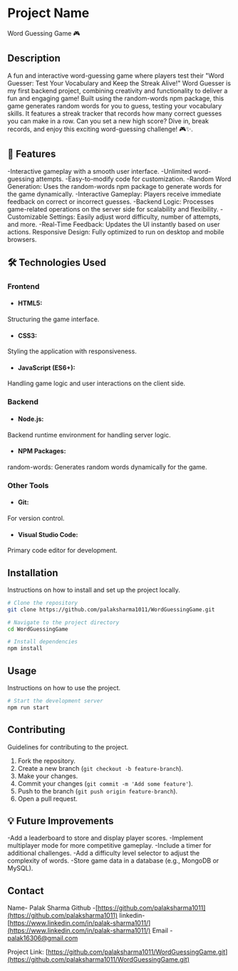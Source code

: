 # Project Name
Word Guessing Game 🎮

## Description
A fun and interactive word-guessing game where players test their "Word Guesser: Test Your Vocabulary and Keep the Streak Alive!"
Word Guesser is my first backend project, combining creativity and functionality to deliver a fun and engaging game! Built using the random-words npm package, this game generates random words for you to guess, testing your vocabulary skills. It features a streak tracker that records how many correct guesses you can make in a row. Can you set a new high score? Dive in, break records, and enjoy this exciting word-guessing challenge! 🎮✨.

## 🚀 Features
-Interactive gameplay with a smooth user interface.
-Unlimited word-guessing attempts.
-Easy-to-modify code for customization.
-Random Word Generation: Uses the random-words npm package to generate words for the game dynamically.
-Interactive Gameplay: Players receive immediate feedback on correct or incorrect guesses.
-Backend Logic: Processes game-related operations on the server side for scalability and flexibility.
-Customizable Settings: Easily adjust word difficulty, number of attempts, and more.
-Real-Time Feedback: Updates the UI instantly based on user actions.
Responsive Design: Fully optimized to run on desktop and mobile browsers.

## 🛠️ Technologies Used
### Frontend
- #### HTML5: 
Structuring the game interface.
- #### CSS3: 
Styling the application with responsiveness.
- #### JavaScript (ES6+): 
Handling game logic and user interactions on the client side.
### Backend
- #### Node.js: 
Backend runtime environment for handling server logic.

- #### NPM Packages:
random-words: Generates random words dynamically for the game.

### Other Tools
- #### Git: 
For version control.
- #### Visual Studio Code: 
Primary code editor for development.


## Installation
Instructions on how to install and set up the project locally.

```bash
# Clone the repository
git clone https://github.com/palaksharma1011/WordGuessingGame.git

# Navigate to the project directory
cd WordGuessingGame

# Install dependencies
npm install
```

## Usage
Instructions on how to use the project.

```bash
# Start the development server
npm run start
```

## Contributing
Guidelines for contributing to the project.

1. Fork the repository.
2. Create a new branch (`git checkout -b feature-branch`).
3. Make your changes.
4. Commit your changes (`git commit -m 'Add some feature'`).
5. Push to the branch (`git push origin feature-branch`).
6. Open a pull request.

## 💡 Future Improvements
-Add a leaderboard to store and display player scores.
-Implement multiplayer mode for more competitive gameplay.
-Include a timer for additional challenges.
-Add a difficulty level selector to adjust the complexity of words.
-Store game data in a database (e.g., MongoDB or MySQL).

## Contact
Name- Palak Sharma
Github -[https://github.com/palaksharma1011](https://github.com/palaksharma1011)
linkedin-[https://www.linkedin.com/in/palak-sharma1011/](https://www.linkedin.com/in/palak-sharma1011/)
Email - [palak16306@gmail.com](palak16306@gmail.com)

Project Link: [https://github.com/palaksharma1011/WordGuessingGame.git](https://github.com/palaksharma1011/WordGuessingGame.git)